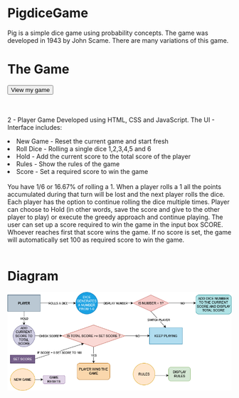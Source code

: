 # PigdiceGame

Pig is a simple dice game using probability concepts.
The game was developed in 1943 by John Scame. There are many variations of this game.

# The Game

<a href="https://pig.anguelmetodiev.com/" target="_blank"><button>View my game</button></a>

<br><br>
2 - Player Game Developed using HTML, CSS and JavaScript.
The UI - Interface includes: 
<li>New Game - Reset the current game and start fresh</li>
<li>Roll Dice - Rolling a single dice 1,2,3,4,5 and 6</li>
<li>Hold - Add the current score to the total score of the player</li>
<li>Rules - Show the rules of the game</li>
<li>Score - Set a required score to win the game</li>
<br>
You have 1/6 or 16.67% of rolling a 1.
When a player rolls a 1 all the points accumulated during that turn will be lost and the next player rolls the dice. Each player has the option to continue rolling the dice multiple times. Player can choose to Hold (in other words, save the score and give to the other player to play) or execute the greedy approach and continue playing.
The user can set up a score required to win the game in the input box SCORE.
Whoever reaches first that score wins the game.
If no score is set, the game will automatically set 100 as required score to win the game.
<br><br>

# Diagram 

![Diagram](/docs/diagram.png)

